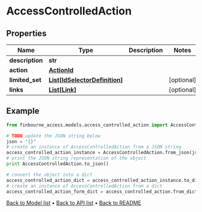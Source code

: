 # AccessControlledAction


## Properties
Name | Type | Description | Notes
------------ | ------------- | ------------- | -------------
**description** | **str** |  | 
**action** | [**ActionId**](ActionId.md) |  | 
**limited_set** | [**List[IdSelectorDefinition]**](IdSelectorDefinition.md) |  | [optional] 
**links** | [**List[Link]**](Link.md) |  | [optional] 

## Example

```python
from finbourne_access.models.access_controlled_action import AccessControlledAction

# TODO update the JSON string below
json = "{}"
# create an instance of AccessControlledAction from a JSON string
access_controlled_action_instance = AccessControlledAction.from_json(json)
# print the JSON string representation of the object
print AccessControlledAction.to_json()

# convert the object into a dict
access_controlled_action_dict = access_controlled_action_instance.to_dict()
# create an instance of AccessControlledAction from a dict
access_controlled_action_form_dict = access_controlled_action.from_dict(access_controlled_action_dict)
```
[Back to Model list](../README.md#documentation-for-models) &#8226; [Back to API list](../README.md#documentation-for-api-endpoints) &#8226; [Back to README](../README.md)


